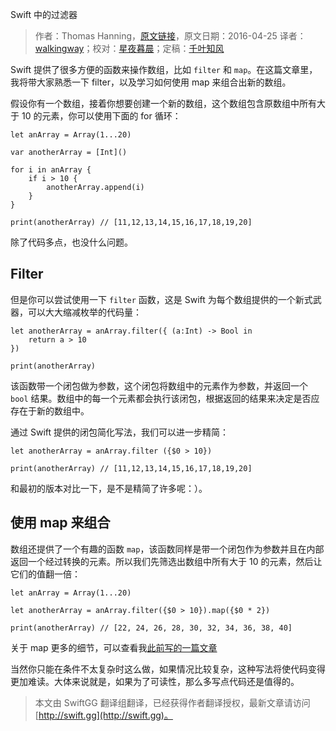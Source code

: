 Swift 中的过滤器

> 作者：Thomas Hanning，[原文链接](http://www.thomashanning.com/swift-filter/)，原文日期：2016-04-25
> 译者：[walkingway](http://chengway.in/)；校对：[星夜暮晨](http://www.jianshu.com/users/ef1058d2d851)；定稿：[千叶知风](http://weibo.com/xiaoxxiao)
  









Swift 提供了很多方便的函数来操作数组，比如 `filter` 和 `map`。在这篇文章里，我将带大家熟悉一下 filter，以及学习如何使用 map 来组合出新的数组。



假设你有一个数组，接着你想要创建一个新的数组，这个数组包含原数组中所有大于 10 的元素，你可以使用下面的 for 循环：

    
    let anArray = Array(1...20)
     
    var anotherArray = [Int]()
     
    for i in anArray {
        if i > 10 {
            anotherArray.append(i)
        }
    }
     
    print(anotherArray) // [11,12,13,14,15,16,17,18,19,20]

除了代码多点，也没什么问题。

## Filter

但是你可以尝试使用一下 `filter` 函数，这是 Swift 为每个数组提供的一个新式武器，可以大大缩减枚举的代码量：

    
    let anotherArray = anArray.filter({ (a:Int) -> Bool in
        return a > 10
    })
     
    print(anotherArray)

该函数带一个闭包做为参数，这个闭包将数组中的元素作为参数，并返回一个 `bool` 结果。数组中的每一个元素都会执行该闭包，根据返回的结果来决定是否应存在于新的数组中。

通过 Swift 提供的闭包简化写法，我们可以进一步精简：

    
    let anotherArray = anArray.filter ({$0 > 10})
     
    print(anotherArray) // [11,12,13,14,15,16,17,18,19,20]

和最初的版本对比一下，是不是精简了许多呢：）。

## 使用 map 来组合

数组还提供了一个有趣的函数 `map`，该函数同样是带一个闭包作为参数并且在内部返回一个经过转换的元素。所以我们先筛选出数组中所有大于 10 的元素，然后让它们的值翻一倍：

    
    let anArray = Array(1...20)
     
    let anotherArray = anArray.filter({$0 > 10}).map({$0 * 2})
     
    print(anotherArray) // [22, 24, 26, 28, 30, 32, 34, 36, 38, 40]

关于 map 更多的细节，可以查看我[此前写的一篇文章](http://swift.gg/2015/11/26/swift-map-and-flatmap/)

当然你只能在条件不太复杂时这么做，如果情况比较复杂，这种写法将使代码变得更加难读。大体来说就是，如果为了可读性，那么多写点代码还是值得的。
> 本文由 SwiftGG 翻译组翻译，已经获得作者翻译授权，最新文章请访问 [http://swift.gg](http://swift.gg)。